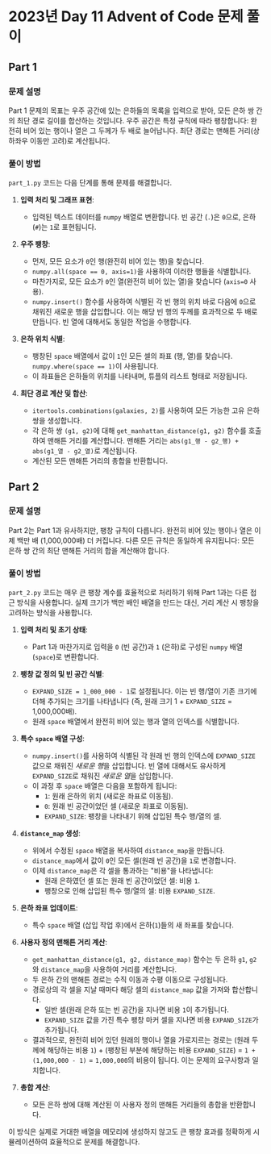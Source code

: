 # 2023년 Day 11 Advent of Code 문제 풀이

## Part 1

### 문제 설명

Part 1 문제의 목표는 우주 공간에 있는 은하들의 목록을 입력으로 받아, 모든 은하 쌍 간의 최단 경로 길이를 합산하는 것입니다. 우주 공간은 특정 규칙에 따라 팽창합니다: 완전히 비어 있는 행이나 열은 그 두께가 두 배로 늘어납니다. 최단 경로는 맨해튼 거리(상하좌우 이동만 고려)로 계산됩니다.

### 풀이 방법

`part_1.py` 코드는 다음 단계를 통해 문제를 해결합니다.

1.  **입력 처리 및 그래프 표현**:
    *   입력된 텍스트 데이터를 `numpy` 배열로 변환합니다. 빈 공간 (`.`)은 `0`으로, 은하 (`#`)는 `1`로 표현됩니다.

2.  **우주 팽창**:
    *   먼저, 모든 요소가 `0`인 행(완전히 비어 있는 행)을 찾습니다.
    *   `numpy.all(space == 0, axis=1)`을 사용하여 이러한 행들을 식별합니다.
    *   마찬가지로, 모든 요소가 `0`인 열(완전히 비어 있는 열)을 찾습니다 (`axis=0` 사용).
    *   `numpy.insert()` 함수를 사용하여 식별된 각 빈 행의 위치 바로 다음에 `0`으로 채워진 새로운 행을 삽입합니다. 이는 해당 빈 행의 두께를 효과적으로 두 배로 만듭니다. 빈 열에 대해서도 동일한 작업을 수행합니다.

3.  **은하 위치 식별**:
    *   팽창된 `space` 배열에서 값이 `1`인 모든 셀의 좌표 (행, 열)를 찾습니다. `numpy.where(space == 1)`이 사용됩니다.
    *   이 좌표들은 은하들의 위치를 나타내며, 튜플의 리스트 형태로 저장됩니다.

4.  **최단 경로 계산 및 합산**:
    *   `itertools.combinations(galaxies, 2)`를 사용하여 모든 가능한 고유 은하 쌍을 생성합니다.
    *   각 은하 쌍 `(g1, g2)`에 대해 `get_manhattan_distance(g1, g2)` 함수를 호출하여 맨해튼 거리를 계산합니다. 맨해튼 거리는 `abs(g1_행 - g2_행) + abs(g1_열 - g2_열)`로 계산됩니다.
    *   계산된 모든 맨해튼 거리의 총합을 반환합니다.

## Part 2

### 문제 설명

Part 2는 Part 1과 유사하지만, 팽창 규칙이 다릅니다. 완전히 비어 있는 행이나 열은 이제 백만 배 (1,000,000배) 더 커집니다. 다른 모든 규칙은 동일하게 유지됩니다: 모든 은하 쌍 간의 최단 맨해튼 거리의 합을 계산해야 합니다.

### 풀이 방법

`part_2.py` 코드는 매우 큰 팽창 계수를 효율적으로 처리하기 위해 Part 1과는 다른 접근 방식을 사용합니다. 실제 크기가 백만 배인 배열을 만드는 대신, 거리 계산 시 팽창을 고려하는 방식을 사용합니다.

1.  **입력 처리 및 초기 상태**:
    *   Part 1과 마찬가지로 입력을 `0` (빈 공간)과 `1` (은하)로 구성된 `numpy` 배열(`space`)로 변환합니다.

2.  **팽창 값 정의 및 빈 공간 식별**:
    *   `EXPAND_SIZE = 1_000_000 - 1`로 설정됩니다. 이는 빈 행/열이 기존 크기에 더해 추가되는 크기를 나타냅니다 (즉, 원래 크기 1 + `EXPAND_SIZE` = 1,000,000배).
    *   원래 `space` 배열에서 완전히 비어 있는 행과 열의 인덱스를 식별합니다.

3.  **특수 `space` 배열 구성**:
    *   `numpy.insert()`를 사용하여 식별된 각 원래 빈 행의 인덱스에 `EXPAND_SIZE` 값으로 채워진 *새로운 행*을 삽입합니다. 빈 열에 대해서도 유사하게 `EXPAND_SIZE`로 채워진 *새로운 열*을 삽입합니다.
    *   이 과정 후 `space` 배열은 다음을 포함하게 됩니다:
        *   `1`: 원래 은하의 위치 (새로운 좌표로 이동됨).
        *   `0`: 원래 빈 공간이었던 셀 (새로운 좌표로 이동됨).
        *   `EXPAND_SIZE`: 팽창을 나타내기 위해 삽입된 특수 행/열의 셀.

4.  **`distance_map` 생성**:
    *   위에서 수정된 `space` 배열을 복사하여 `distance_map`을 만듭니다.
    *   `distance_map`에서 값이 `0`인 모든 셀(원래 빈 공간)을 `1`로 변경합니다.
    *   이제 `distance_map`은 각 셀을 통과하는 "비용"을 나타냅니다:
        *   원래 은하였던 셀 또는 원래 빈 공간이었던 셀: 비용 `1`.
        *   팽창으로 인해 삽입된 특수 행/열의 셀: 비용 `EXPAND_SIZE`.

5.  **은하 좌표 업데이트**:
    *   특수 `space` 배열 (삽입 작업 후)에서 은하(`1`)들의 새 좌표를 찾습니다.

6.  **사용자 정의 맨해튼 거리 계산**:
    *   `get_manhattan_distance(g1, g2, distance_map)` 함수는 두 은하 `g1`, `g2`와 `distance_map`을 사용하여 거리를 계산합니다.
    *   두 은하 간의 맨해튼 경로는 수직 이동과 수평 이동으로 구성됩니다.
    *   경로상의 각 셀을 지날 때마다 해당 셀의 `distance_map` 값을 가져와 합산합니다.
        *   일반 셀(원래 은하 또는 빈 공간)을 지나면 비용 `1`이 추가됩니다.
        *   `EXPAND_SIZE` 값을 가진 특수 팽창 마커 셀을 지나면 비용 `EXPAND_SIZE`가 추가됩니다.
    *   결과적으로, 완전히 비어 있던 원래의 행이나 열을 가로지르는 경로는 (원래 두께에 해당하는 비용 `1`) + (팽창된 부분에 해당하는 비용 `EXPAND_SIZE`) = `1 + (1,000,000 - 1)` = `1,000,000`의 비용이 됩니다. 이는 문제의 요구사항과 일치합니다.

7.  **총합 계산**:
    *   모든 은하 쌍에 대해 계산된 이 사용자 정의 맨해튼 거리들의 총합을 반환합니다.

이 방식은 실제로 거대한 배열을 메모리에 생성하지 않고도 큰 팽창 효과를 정확하게 시뮬레이션하여 효율적으로 문제를 해결합니다.